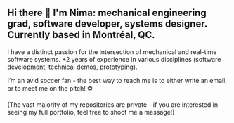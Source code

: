 ## Hi there 👋 I'm Nima: mechanical engineering grad, software developer, systems designer. Currently based in Montréal, QC.

I have a distinct passion for the intersection of mechanical and real-time software systems. +2 years of experience in various disciplines (software development, technical demos, prototyping).

I’m an avid soccer fan - the best way to reach me is to either write an email, or to meet me on the pitch! ⚽️

(The vast majority of my repositories are private - if you are interested in seeing my full portfolio, feel free to shoot me a message!)

